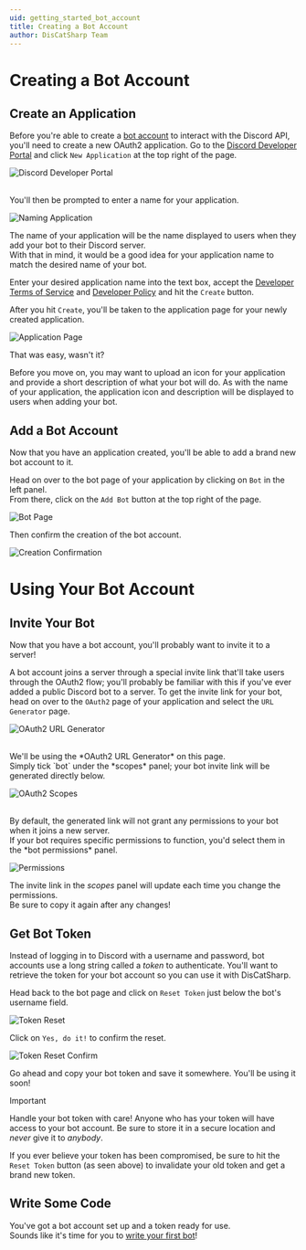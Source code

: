 ```yaml
---
uid: getting_started_bot_account
title: Creating a Bot Account
author: DisCatSharp Team
---
```


# Creating a Bot Account

## Create an Application

Before you're able to create a [bot account](https://discord.com/developers/docs/topics/oauth2#bots) to interact with the Discord API, you'll need to create a new OAuth2 application.
Go to the [Discord Developer Portal](https://discord.com/developers/applications) and click `New Application` at the top right of the page.

![Discord Developer Portal](/images/getting_started_bot_account_01.png)

<br/>
You'll then be prompted to enter a name for your application.<br/>

![Naming Application](/images/getting_started_bot_account_02.png "Naming Application")

The name of your application will be the name displayed to users when they add your bot to their Discord server.<br/>
With that in mind, it would be a good idea for your application name to match the desired name of your bot.

Enter your desired application name into the text box, accept the [Developer Terms of Service](https://discord.com/developers/docs/policies-and-agreements/terms-of-service) and [Developer Policy](https://discord.com/developers/docs/policies-and-agreements/developer-policy) and hit the `Create` button.

After you hit `Create`, you'll be taken to the application page for your newly created application.

![Application Page](/images/getting_started_bot_account_03.png)

That was easy, wasn't it?

Before you move on, you may want to upload an icon for your application and provide a short description of what your bot will do.
As with the name of your application, the application icon and description will be displayed to users when adding your bot.


## Add a Bot Account

Now that you have an application created, you'll be able to add a brand new bot account to it.

Head on over to the bot page of your application by clicking on `Bot` in the left panel.<br/>
From there, click on the `Add Bot` button at the top right of the page.

![Bot Page](/images/getting_started_bot_account_04.png)

Then confirm the creation of the bot account.

![Creation Confirmation](/images/getting_started_bot_account_05.png)


# Using Your Bot Account

## Invite Your Bot

Now that you have a bot account, you'll probably want to invite it to a server!

A bot account joins a server through a special invite link that'll take users through the OAuth2 flow;
you'll probably be familiar with this if you've ever added a public Discord bot to a server.
To get the invite link for your bot, head on over to the `OAuth2` page of your application and select the `URL Generator` page.

![OAuth2 URL Generator](/images/getting_started_bot_account_06.png "OAuth2 URL Generator")

<br/>
We'll be using the *OAuth2 URL Generator* on this page.<br/>
Simply tick `bot` under the *scopes* panel; your bot invite link will be generated directly below.

![OAuth2 Scopes](/images/getting_started_bot_account_07.png "OAuth2 Scopes")

<br/>
By default, the generated link will not grant any permissions to your bot when it joins a new server.<br/>
If your bot requires specific permissions to function, you'd select them in the *bot permissions* panel.

![Permissions](/images/getting_started_bot_account_08.png "Permissions Panel")

The invite link in the *scopes* panel will update each time you change the permissions.<br/>
Be sure to copy it again after any changes!

## Get Bot Token

Instead of logging in to Discord with a username and password, bot accounts use a long string called a *token* to authenticate.
You'll want to retrieve the token for your bot account so you can use it with DisCatSharp.

Head back to the bot page and click on `Reset Token` just below the bot's username field.

![Token Reset](/images/getting_started_bot_account_09.png "Token Reset")

Click on `Yes, do it!` to confirm the reset.

![Token Reset Confirm](/images/getting_started_bot_account_10.png "Token Reset Confirmation")

Go ahead and copy your bot token and save it somewhere. You'll be using it soon!

>[!IMPORTANT]
 > Handle your bot token with care! Anyone who has your token will have access to your bot account.
 > Be sure to store it in a secure location and *never* give it to *anybody*.
 >
 > If you ever believe your token has been compromised, be sure to hit the `Reset Token` button (as seen above) to invalidate your old token and get a brand new token.

## Write Some Code

You've got a bot account set up and a token ready for use.<br/>
Sounds like it's time for you to [write your first bot](xref:getting_started_first_bot)!
